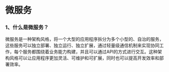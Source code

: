 # 微服务

### 1、什么是微服务？

微服务是一种架构风格，将一个大型的应用程序拆分为多个小型的、自治的服务，这些服务可以独立部署、独立运行、独立扩展，通过轻量级通信机制来实现协同工作，每个服务都围绕着业务能力构建，并且可以通过API的方式进行交互。这种架构风格可以让应用程序更加灵活、可维护和可扩展，同时也可以提高开发效率和部署效率。